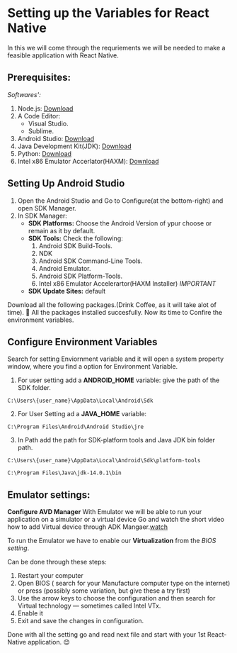 # Setting up the Variables for React Native

In this we will come through the requriements we will be needed to make a feasible application with React Native.

## Prerequisites:

_Softwares':_

1. Node.js: [Download](https://nodejs.org/en/download/)
2. A Code Editor:
   - Visual Studio.
   - Sublime.
3. Android Studio: [Download](https://developer.android.com/studio/)
4. Java Development Kit(JDK): [Download](https://www.oracle.com/in/java/technologies/javase-downloads.html)
5. Python: [Download](https://www.python.org/downloads/windows/)
6. Intel x86 Emulator Accerlator(HAXM): [Download](https://www.youtube.com/watch?v=7_Ny7-y6TRA)

## Setting Up Android Studio

1. Open the Android Studio and Go to Configure(at the bottom-right) and open SDK Manager.
2. In SDK Manager:
   - **SDK Platforms:** Choose the Android Version of ypur choose or remain as it by default.
   - **SDK Tools:** Check the following:
     1. Android SDK Build-Tools.
     2. NDK
     3. Android SDK Command-Line Tools.
     4. Android Emulator.
     5. Android SDK Platform-Tools.
     6. Intel x86 Emulator Accelerartor(HAXM Installer) _IMPORTANT_
   - **SDK Update Sites:** default

Download all the following packages.(Drink Coffee, as it will take alot of time).
:raised_hands: All the packages installed succesfully.
Now its time to Confire the environment variables.

## Configure Environment Variables

Search for setting Enviornment variable and it will open a system property window, where you find a option for Environment Variable.

1. For user setting add a **ANDROID_HOME** variable: give the path of the SDK folder.

`C:\Users\{user_name}\AppData\Local\Android\Sdk`

2. For User Setting ad a **JAVA_HOME** variable:

`C:\Program Files\Android\Android Studio\jre`

3. In Path add the path for SDK-platform tools and Java JDK bin folder path.

`C:\Users\{user_name}\AppData\Local\Android\Sdk\platform-tools`

`C:\Program Files\Java\jdk-14.0.1\bin`

## Emulator settings:

**Configure AVD Manager**
With Emulator we will be able to run your application on a simulator or a virtual device
Go and watch the short video how to add Virtual device through ADK Mangaer.[watch](https://www.youtube.com/watch?v=HdARMMo0uEY)

To run the Emulator we have to enable our **Virtualization** from the _BIOS setting_.

Can be done through these steps:

1. Restart your computer
2. Open BIOS ( search for your Manufacture computer type on the internet) or press (possibly some variation, but give these a try first)
3. Use the arrow keys to choose the configuration and then search for Virtual technology — sometimes called Intel VTx.
4. Enable it
5. Exit and save the changes in configuration.

Done with all the setting go and read next file and start with your 1st React-Native application. :blush:

